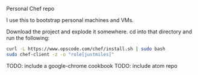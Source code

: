 Personal Chef repo

I use this to bootstrap personal machines and VMs.

Download the project and explode it somewhere. cd into that directory and run the following:
```bash
curl -L https://www.opscode.com/chef/install.sh | sudo bash
sudo chef-client -z -o "role[justmiles]"
```

TODO: include a google-chrome cookbook
TODO: include atom repo